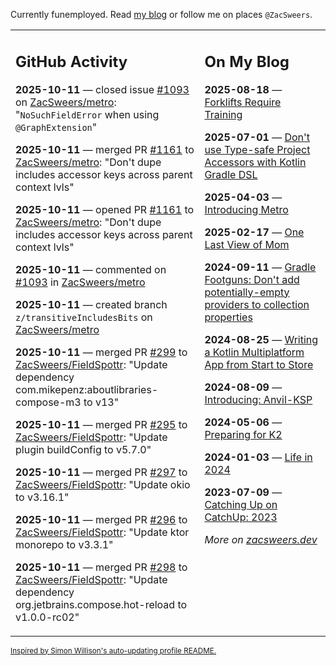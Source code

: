Currently funemployed. Read [my blog](https://zacsweers.dev/) or follow me on places `@ZacSweers`.

<table><tr><td valign="top" width="60%">

## GitHub Activity
<!-- githubActivity starts -->
**2025-10-11** — closed issue [#1093](https://github.com/ZacSweers/metro/issues/1093) on [ZacSweers/metro](https://github.com/ZacSweers/metro): "`NoSuchFieldError` when using `@GraphExtension`"

**2025-10-11** — merged PR [#1161](https://github.com/ZacSweers/metro/pull/1161) to [ZacSweers/metro](https://github.com/ZacSweers/metro): "Don't dupe includes accessor keys across parent context lvls"

**2025-10-11** — opened PR [#1161](https://github.com/ZacSweers/metro/pull/1161) to [ZacSweers/metro](https://github.com/ZacSweers/metro): "Don't dupe includes accessor keys across parent context lvls"

**2025-10-11** — commented on [#1093](https://github.com/ZacSweers/metro/issues/1093#issuecomment-3393812826) in [ZacSweers/metro](https://github.com/ZacSweers/metro)

**2025-10-11** — created branch `z/transitiveIncludesBits` on [ZacSweers/metro](https://github.com/ZacSweers/metro)

**2025-10-11** — merged PR [#299](https://github.com/ZacSweers/FieldSpottr/pull/299) to [ZacSweers/FieldSpottr](https://github.com/ZacSweers/FieldSpottr): "Update dependency com.mikepenz:aboutlibraries-compose-m3 to v13"

**2025-10-11** — merged PR [#295](https://github.com/ZacSweers/FieldSpottr/pull/295) to [ZacSweers/FieldSpottr](https://github.com/ZacSweers/FieldSpottr): "Update plugin buildConfig to v5.7.0"

**2025-10-11** — merged PR [#297](https://github.com/ZacSweers/FieldSpottr/pull/297) to [ZacSweers/FieldSpottr](https://github.com/ZacSweers/FieldSpottr): "Update okio to v3.16.1"

**2025-10-11** — merged PR [#296](https://github.com/ZacSweers/FieldSpottr/pull/296) to [ZacSweers/FieldSpottr](https://github.com/ZacSweers/FieldSpottr): "Update ktor monorepo to v3.3.1"

**2025-10-11** — merged PR [#298](https://github.com/ZacSweers/FieldSpottr/pull/298) to [ZacSweers/FieldSpottr](https://github.com/ZacSweers/FieldSpottr): "Update dependency org.jetbrains.compose.hot-reload to v1.0.0-rc02"
<!-- githubActivity ends -->
</td><td valign="top" width="40%">

## On My Blog
<!-- blog starts -->
**2025-08-18** — [Forklifts Require Training](https://www.zacsweers.dev/forklifts-require-training/)

**2025-07-01** — [Don't use Type-safe Project Accessors with Kotlin Gradle DSL](https://www.zacsweers.dev/dont-use-type-safe-project-accessors-with-kotlin-gradle-dsl/)

**2025-04-03** — [Introducing Metro](https://www.zacsweers.dev/introducing-metro/)

**2025-02-17** — [One Last View of Mom](https://www.zacsweers.dev/one-last-view-of-mom/)

**2024-09-11** — [Gradle Footguns: Don't add potentially-empty providers to collection properties](https://www.zacsweers.dev/gradle-footgun-adding-empty-providers-to-collection-properties/)

**2024-08-25** — [Writing a Kotlin Multiplatform App from Start to Store](https://www.zacsweers.dev/writing-a-kotlin-multiplatform-app-from-start-to-store/)

**2024-08-09** — [Introducing: Anvil-KSP](https://www.zacsweers.dev/introducing-anvil-ksp/)

**2024-05-06** — [Preparing for K2](https://www.zacsweers.dev/preparing-for-k2/)

**2024-01-03** — [Life in 2024](https://www.zacsweers.dev/life-in-2024/)

**2023-07-09** — [Catching Up on CatchUp: 2023](https://www.zacsweers.dev/catching-up-on-catchup-2023/)
<!-- blog ends -->
_More on [zacsweers.dev](https://zacsweers.dev/)_
</td></tr></table>

<sub><a href="https://simonwillison.net/2020/Jul/10/self-updating-profile-readme/">Inspired by Simon Willison's auto-updating profile README.</a></sub>